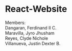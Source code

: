# React-Website

Members: <br>
Dangaran, Ferdinand II C.<br>
Maravilla, Jyro Jhusham <br>
Reyes, Clyde Nichole <br>
Villanueva, Justin Dexter B.
